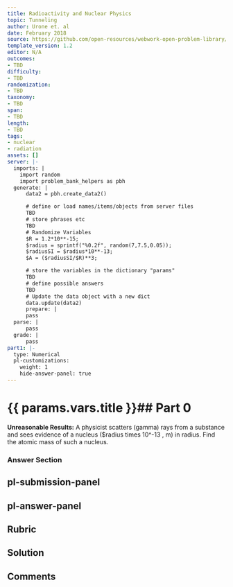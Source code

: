```yaml
---
title: Radioactivity and Nuclear Physics
topic: Tunneling
author: Urone et. al
date: February 2018
source: https://github.com/open-resources/webwork-open-problem-library/tree/master/Contrib/BrockPhysics/College_Physics_Urone/31.Radioactivity_and_Nuclear_Physics/31-07.Tunneling/NU_U17-31-07-005.pg
template_version: 1.2
editor: N/A
outcomes:
- TBD
difficulty:
- TBD
randomization:
- TBD
taxonomy:
- TBD
span:
- TBD
length:
- TBD
tags:
- nuclear
- radiation
assets: []
server: |-
  imports: |
    import random
    import problem_bank_helpers as pbh
  generate: |
      data2 = pbh.create_data2()

      # define or load names/items/objects from server files
      TBD
      # store phrases etc
      TBD
      # Randomize Variables
      $R = 1.2*10**-15;
      $radius = sprintf("%0.2f", random(7,7.5,0.05));
      $radiusSI = $radius*10**-13;
      $A = ($radiusSI/$R)**3;

      # store the variables in the dictionary "params"
      TBD
      # define possible answers
      TBD
      # Update the data object with a new dict
      data.update(data2)
      prepare: |
      pass
  parse: |
      pass
  grade: |
      pass
part1: |-
  type: Numerical
  pl-customizations:
    weight: 1
    hide-answer-panel: true
---
```


# {{ params.vars.title }}## Part 0 
<b>Unreasonable Results:</b> A physicist scatters (gamma) rays from a substance and sees evidence of a nucleus ($radius times 10^-13 , m) in radius. Find the atomic mass of such a nucleus. 


### Answer Section 


## pl-submission-panel 


## pl-answer-panel 


## Rubric 


## Solution 


## Comments 


